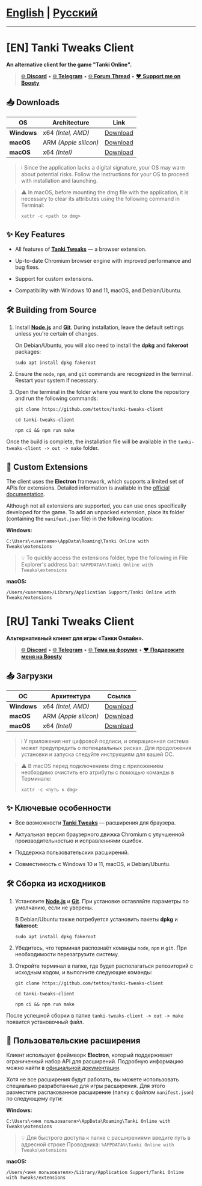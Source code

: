 # [English](#en-tanki-tweaks-client) | [Русский](#ru-tanki-tweaks-client)

---

# [EN] Tanki Tweaks Client

**An alternative client for the game "Tanki Online".**

> [🌐 **Discord**](https://discord.gg/hJn2QeJsT3) • [🌐 **Telegram**](https://t.me/tanki_projects) • [🌐 **Forum Thread**](https://ru.tankiforum.com/topic/320910/) • [❤️ **Support me on Boosty**](https://boosty.to/tanki-projects)

## 📥 Downloads

| OS          | Architecture          | Link       |
|-------------|-----------------------|------------|
| **Windows** | x64 *(Intel, AMD)*    | [Download](https://github.com/tettov/tanki-tweaks-client/releases/download/1.1.1/to-1.1.1-win32-x64.exe) |
| **macOS**   | ARM *(Apple silicon)* | [Download](https://github.com/tettov/tanki-tweaks-client/releases/download/1.1.1/to-1.1.1-darwin-arm64.dmg) |
| **macOS**   | x64 *(Intel)*         | [Download](https://github.com/tettov/tanki-tweaks-client/releases/download/1.1.1/to-1.1.1-darwin-x64.dmg) |

> ℹ️ Since the application lacks a digital signature, your OS may warn about potential risks. Follow the instructions for your OS to proceed with installation and launching.

> ⚠️ In macOS, before mounting the dmg file with the application, it is necessary to clear its attributes using the following command in Terminal:
>
> ```shell
> xattr -c <path to dmg>
> ```

## ✨ Key Features

- All features of [**Tanki Tweaks**](https://chromewebstore.google.com/detail/tanki-tweaks/khcoecipddmigggaeokhmhmhjhlpcpnb) — a browser extension.

- Up-to-date Chromium browser engine with improved performance and bug fixes.

- Support for custom extensions.

- Compatibility with Windows 10 and 11, macOS, and Debian/Ubuntu.

## 🛠️ Building from Source

1. Install [**Node.js**](https://nodejs.org) and [**Git**](https://git-scm.com). During installation, leave the default settings unless you're certain of changes.

   On Debian/Ubuntu, you will also need to install the **dpkg** and **fakeroot** packages:
   ```shell
   sudo apt install dpkg fakeroot
   ```

2. Ensure the `node`, `npm`, and `git` commands are recognized in the terminal. Restart your system if necessary.

3. Open the terminal in the folder where you want to clone the repository and run the following commands:

   ```shell
   git clone https://github.com/tettov/tanki-tweaks-client
   ```
   ```shell
   cd tanki-tweaks-client
   ```
   ```shell
   npm ci && npm run make
   ```

Once the build is complete, the installation file will be available in the `tanki-tweaks-client -> out -> make` folder.

## 🧩 Custom Extensions

The client uses the **Electron** framework, which supports a limited set of APIs for extensions. Detailed information is available in the [official documentation](https://www.electronjs.org/docs/latest/api/extensions#supported-extensions-apis).

Although not all extensions are supported, you can use ones specifically developed for the game. To add an unpacked extension, place its folder (containing the `manifest.json` file) in the following location:

**Windows:**
```
C:\Users\<username>\AppData\Roaming\Tanki Online with Tweaks\extensions
```
> 💡 To quickly access the extensions folder, type the following in File Explorer's address bar: `%APPDATA%\Tanki Online with Tweaks\extensions`

**macOS:**
```
/Users/<username>/Library/Application Support/Tanki Online with Tweaks/extensions
```

# [RU] Tanki Tweaks Client

**Альтернативный клиент для игры «Танки Онлайн».**

> [🌐 **Discord**](https://discord.gg/hJn2QeJsT3) • [🌐 **Telegram**](https://t.me/tanki_projects) • [🌐 **Тема на форуме**](https://ru.tankiforum.com/topic/320910/) • [❤️ **Поддержите меня на Boosty**](https://boosty.to/tanki-projects)

## 📥 Загрузки

| ОС          | Архитектура           | Ссылка     |
|-------------|-----------------------|------------|
| **Windows** | x64 *(Intel, AMD)*    | [Download](https://github.com/tettov/tanki-tweaks-client/releases/download/1.1.1/to-1.1.1-win32-x64.exe) |
| **macOS**   | ARM *(Apple silicon)* | [Download](https://github.com/tettov/tanki-tweaks-client/releases/download/1.1.1/to-1.1.1-darwin-arm64.dmg) |
| **macOS**   | x64 *(Intel)*         | [Download](https://github.com/tettov/tanki-tweaks-client/releases/download/1.1.1/to-1.1.1-darwin-x64.dmg) |

> ℹ️ У приложения нет цифровой подписи, и операционная система может предупредить о потенциальных рисках. Для продолжения установки и запуска следуйте инструкциям для вашей ОС.

> ⚠️ В macOS перед подключением dmg с приложением необходимо очистить его атрибуты с помощью команды в Терминале:
>
> ```
> xattr -c <путь к dmg>
> ```

## ✨ Ключевые особенности

- Все возможности [**Tanki Tweaks**](https://chromewebstore.google.com/detail/tanki-tweaks/khcoecipddmigggaeokhmhmhjhlpcpnb) — расширения для браузера.

- Актуальная версия браузерного движка Chromium с улучшенной производительностью и исправлениями ошибок.

- Поддержка пользовательских расширений.

- Совместимость с Windows 10 и 11, macOS, и Debian/Ubuntu.

## 🛠️ Сборка из исходников

1. Установите [**Node.js**](https://nodejs.org) и [**Git**](https://git-scm.com). При установке оставляйте параметры по умолчанию, если не уверены.
   
   В Debian/Ubuntu также потребуется установить пакеты **dpkg** и **fakeroot**:
   ```shell
   sudo apt install dpkg fakeroot
   ```

2. Убедитесь, что терминал распознаёт команды `node`, `npm` и `git`. При необходимости перезагрузите систему.

3. Откройте терминал в папке, где будет располагаться репозиторий с исходным кодом, и выполните следующие команды:

   ```shell
   git clone https://github.com/tettov/tanki-tweaks-client
   ```
   ```shell
   cd tanki-tweaks-client
   ```
   ```shell
   npm ci && npm run make
   ```

После успешной сборки в папке `tanki-tweaks-client -> out -> make` появится установочный файл.

## 🧩 Пользовательские расширения

Клиент использует фреймворк **Electron**, который поддерживает ограниченный набор API для расширений. Подробную информацию можно найти в [официальной документации](https://www.electronjs.org/docs/latest/api/extensions#supported-extensions-apis).

Хотя не все расширения будут работать, вы можете использовать специально разработанные для игры расширения. Для этого разместите распакованное расширение (папку с файлом `manifest.json`) по следующему пути:

**Windows:**
```
C:\Users\<имя пользователя>\AppData\Roaming\Tanki Online with Tweaks\extensions
```
> 💡 Для быстрого доступа к папке с расширениями введите путь в адресной строке Проводника: `%APPDATA%\Tanki Online with Tweaks\extensions`

**macOS:**
```
/Users/<имя пользователя>/Library/Application Support/Tanki Online with Tweaks/extensions
```
